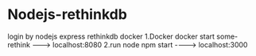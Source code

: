 # Nodejs-rethinkdb
login by  nodejs express rethinkdb docker
1.Docker 
docker start some-rethink ---> localhost:8080
2.run node 
npm start  ----> localhost:3000
